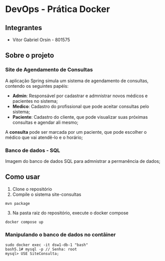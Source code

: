 # DevOps - Prática Docker
## Integrantes
- Vitor Gabriel Orsin - 801575


## Sobre o projeto
### Site de Agendamento de Consultas
A aplicação Spring simula um sistema de agendamento de consultas, contendo os seguintes papéis:
- **Admin**: Responsável por cadastrar e admnistrar novos médicos e pacientes no sistema;
- **Medico**: Cadastro do profissional que pode aceitar consultas pelo sistema;
- **Paciente**: Cadastro do cliente, que pode visualizar suas próximas consultas e agendar ali mesmo;
  
A **consulta** pode ser marcada por um paciente, que pode escolher o médico que vai atendê-lo e o horário;

### Banco de dados - SQL
Imagem do banco de dados SQL para admnistrar a permanência de dados;

## Como usar
1. Clone o repositório
2. Compile o sistema site-consultas
```
mvn package
```
3. Na pasta raiz do repositório, execute o docker compose
```
docker compose up
```

### Manipulando o banco de dados no contâiner
```
sudo docker exec -it dsw1-db-1 "bash"
bash5.1# mysql -p // Senha: root
mysql> USE SiteConsulta;
```
